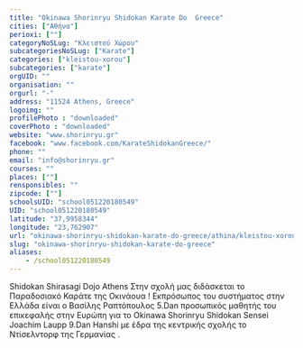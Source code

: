 ```yaml
---
title: "Okinawa Shorinryu Shidokan Karate Do  Greece"
cities: ["Αθήνα"]
perioxi: [""]
categoryNoSLug: "Κλειστού Χώρου"
subcategoriesNoSLug: ["Karate"]
categories: ["kleistou-xorou"]
subcategories: ["karate"]
orgUID: ""
organisation: ""
orgurl: "-"
address: "11524 Athens, Greece"
logoimg: ""
profilePhoto : "downloaded"
coverPhoto : "downloaded"
website: "www.shorinryu.gr"
facebook: "www.facebook.com/KarateShidokanGreece/"
phone: ""
email: "info@shorinryu.gr"
courses: ""
places: [""]
rensponsibles: ""
zipcode: [""]
schoolsUID: "school051220180549"
UID: "school051220180549"
latitude: "37,9958344"
longitude: "23,762907"
url: "okinawa-shorinryu-shidokan-karate-do-greece/athina/kleistou-xorou/karate"
slug: "okinawa-shorinryu-shidokan-karate-do-greece"
aliases:
    - /school051220180549
---
```





Shidokan Shirasagi Dojo Athens Στην σχολή μας διδάσκεται το Παραδοσιακό Καράτε της Οκινάουα ! Εκπρόσωπος του συστήματος στην Ελλάδα είναι ο Βασίλης Ραπτόπουλος 5.Dan προσωπικός μαθητής του επικεφαλής στην Ευρώπη για το Okinawa Shorinryu Shidokan Sensei Joachim Laupp 9.Dan Hanshi με έδρα της κεντρικής σχολής το Ντίσελντορφ της Γερμανίας .